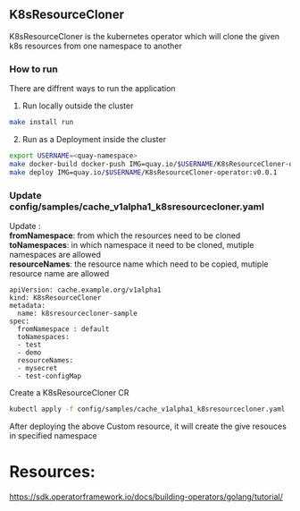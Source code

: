 ## K8sResourceCloner

K8sResourceCloner is the kubernetes operator which will clone the given k8s resources from one namespace to another

### How to run
There are diffrent ways to run the application 
1) Run locally outside the cluster
```sh
make install run
```
2) Run as a Deployment inside the cluster
```sh
export USERNAME=<quay-namespace>
make docker-build docker-push IMG=quay.io/$USERNAME/K8sResourceCloner-operator:v0.0.1
make deploy IMG=quay.io/$USERNAME/K8sResourceCloner-operator:v0.0.1
```

### Update config/samples/cache_v1alpha1_k8sresourcecloner.yaml
Update :  
**fromNamespace**: from which the resources need to be cloned  
**toNamespaces**: in which namespace it need to be cloned, mutiple namespaces are allowed  
**resourceNames**: the resource name which need to be copied, mutiple resource name are allowed    
 
```
apiVersion: cache.example.org/v1alpha1
kind: K8sResourceCloner
metadata:
  name: k8sresourcecloner-sample
spec:
  fromNamespace : default
  toNamespaces: 
  - test
  - demo
  resourceNames:  
  - mysecret
  - test-configMap
   ```

Create a K8sResourceCloner CR
```sh
kubectl apply -f config/samples/cache_v1alpha1_k8sresourcecloner.yaml
```
After deploying the above Custom resource, it will create the give resouces in specified namespace

# Resources:
https://sdk.operatorframework.io/docs/building-operators/golang/tutorial/
